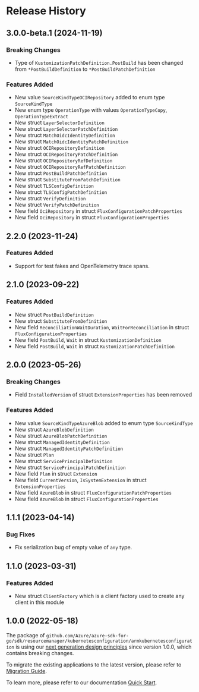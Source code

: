 # Release History

## 3.0.0-beta.1 (2024-11-19)
### Breaking Changes

- Type of `KustomizationPatchDefinition.PostBuild` has been changed from `*PostBuildDefinition` to `*PostBuildPatchDefinition`

### Features Added

- New value `SourceKindTypeOCIRepository` added to enum type `SourceKindType`
- New enum type `OperationType` with values `OperationTypeCopy`, `OperationTypeExtract`
- New struct `LayerSelectorDefinition`
- New struct `LayerSelectorPatchDefinition`
- New struct `MatchOidcIdentityDefinition`
- New struct `MatchOidcIdentityPatchDefinition`
- New struct `OCIRepositoryDefinition`
- New struct `OCIRepositoryPatchDefinition`
- New struct `OCIRepositoryRefDefinition`
- New struct `OCIRepositoryRefPatchDefinition`
- New struct `PostBuildPatchDefinition`
- New struct `SubstituteFromPatchDefinition`
- New struct `TLSConfigDefinition`
- New struct `TLSConfigPatchDefinition`
- New struct `VerifyDefinition`
- New struct `VerifyPatchDefinition`
- New field `OciRepository` in struct `FluxConfigurationPatchProperties`
- New field `OciRepository` in struct `FluxConfigurationProperties`


## 2.2.0 (2023-11-24)
### Features Added

- Support for test fakes and OpenTelemetry trace spans.


## 2.1.0 (2023-09-22)
### Features Added

- New struct `PostBuildDefinition`
- New struct `SubstituteFromDefinition`
- New field `ReconciliationWaitDuration`, `WaitForReconciliation` in struct `FluxConfigurationProperties`
- New field `PostBuild`, `Wait` in struct `KustomizationDefinition`
- New field `PostBuild`, `Wait` in struct `KustomizationPatchDefinition`


## 2.0.0 (2023-05-26)
### Breaking Changes

- Field `InstalledVersion` of struct `ExtensionProperties` has been removed

### Features Added

- New value `SourceKindTypeAzureBlob` added to enum type `SourceKindType`
- New struct `AzureBlobDefinition`
- New struct `AzureBlobPatchDefinition`
- New struct `ManagedIdentityDefinition`
- New struct `ManagedIdentityPatchDefinition`
- New struct `Plan`
- New struct `ServicePrincipalDefinition`
- New struct `ServicePrincipalPatchDefinition`
- New field `Plan` in struct `Extension`
- New field `CurrentVersion`, `IsSystemExtension` in struct `ExtensionProperties`
- New field `AzureBlob` in struct `FluxConfigurationPatchProperties`
- New field `AzureBlob` in struct `FluxConfigurationProperties`


## 1.1.1 (2023-04-14)
### Bug Fixes

- Fix serialization bug of empty value of `any` type.


## 1.1.0 (2023-03-31)
### Features Added

- New struct `ClientFactory` which is a client factory used to create any client in this module


## 1.0.0 (2022-05-18)

The package of `github.com/Azure/azure-sdk-for-go/sdk/resourcemanager/kubernetesconfiguration/armkubernetesconfiguration` is using our [next generation design principles](https://azure.github.io/azure-sdk/general_introduction.html) since version 1.0.0, which contains breaking changes.

To migrate the existing applications to the latest version, please refer to [Migration Guide](https://aka.ms/azsdk/go/mgmt/migration).

To learn more, please refer to our documentation [Quick Start](https://aka.ms/azsdk/go/mgmt).